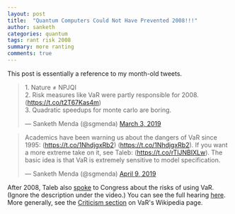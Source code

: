 ```yaml
---
layout: post
title:  "Quantum Computers Could Not Have Prevented 2008!!!"
author: sanketh
categories: quantum
tags: rant risk 2008
summary: more ranting
comments: true
---
```


This post is essentially a reference to my month-old tweets. 

<blockquote class="twitter-tweet tw-align-center" data-lang="en"><p lang="en" dir="ltr">1. Nature ≠ NPJQI<br>2. Risk measures like VaR were partly responsible for 2008. (<a href="https://t.co/t2T67Kas4m">https://t.co/t2T67Kas4m</a>)<br>3. Quadratic speedups for monte carlo are boring.</p>&mdash; Sanketh Menda (@sgmenda) <a href="https://twitter.com/sgmenda/status/1102208126986739715?ref_src=twsrc%5Etfw">March 3, 2019</a></blockquote>
<script async src="https://platform.twitter.com/widgets.js" charset="utf-8"></script>

<blockquote class="twitter-tweet tw-align-center" data-conversation="none" data-lang="en"><p lang="en" dir="ltr">Academics have been warning us about the dangers of VaR since 1995: (<a href="https://t.co/1NhdjgxRb2">https://t.co/1NhdjgxRb2</a>) (<a href="https://t.co/1NhdjgxRb2">https://t.co/1NhdjgxRb2</a>). If you want a more extreme take on it, see Taleb: (<a href="https://t.co/rTlJNBIXLw">https://t.co/rTlJNBIXLw</a>). The basic idea is that VaR is extremely sensitive to model specification.</p>&mdash; Sanketh Menda (@sgmenda) <a href="https://twitter.com/sgmenda/status/1115624921714044929?ref_src=twsrc%5Etfw">April 9, 2019</a></blockquote>
<script async src="https://platform.twitter.com/widgets.js" charset="utf-8"></script>

After 2008, Taleb also [spoke](http://nassimtaleb.org/2010/06/nassim-taleb-speaks-to-congress-value-at-risk-var/) to Congress about the risks of using VaR. (Ignore the description under the video.) You can see the full hearing [here](https://youtu.be/40Gkp0wJplU). More generally, see the [Criticism section](https://en.wikipedia.org/wiki/Value_at_risk#Criticism) on VaR's Wikipedia page.

